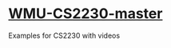 # [WMU-CS2230-master](https://cs.wmich.edu/~trenary/classes/cs2230/index.html)
Examples for CS2230 with videos



